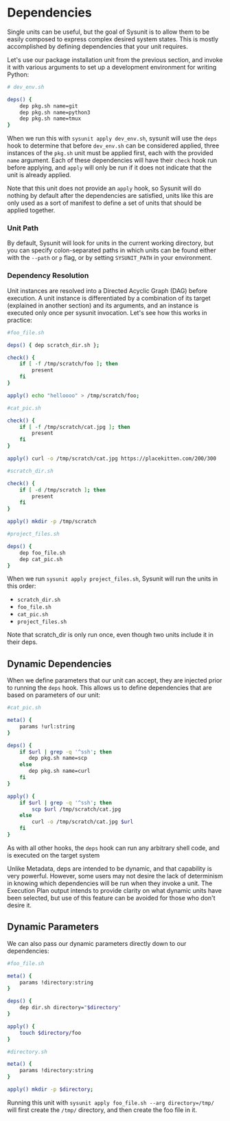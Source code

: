 # Dependencies

Single units can be useful, but the goal of Sysunit is to allow them to be
easily composed to express complex desired system states. This is mostly
accomplished by defining dependencies that your unit requires.

Let's use our package installation unit from the previous section, and invoke
it with various arguments to set up a development environment for writing
Python:

```sh
# dev_env.sh

deps() {
    dep pkg.sh name=git
    dep pkg.sh name=python3
    dep pkg.sh name=tmux
}
```

When we run this with `sysunit apply dev_env.sh`, sysunit will use the `deps`
hook to determine that before `dev_env.sh` can be considered applied, three
instances of the `pkg.sh` unit must be applied first, each with the provided
`name` argument. Each of these dependencies will have their `check` hook run
before applying, and `apply` will only be run if it does not indicate that the
unit is already applied.

Note that this unit does not provide an `apply` hook, so Sysunit will do
nothing by default after the dependencies are satisfied, units like this
are only used as a sort of manifest to define a set of units that should be
applied together.

### Unit Path

By default, Sysunit will look for units in the current working directory, but
you can specify colon-separated paths in which units can be found either with
the `--path` or `p` flag, or by setting `SYSUNIT_PATH` in your environment.

### Dependency Resolution

Unit instances are resolved into a Directed Acyclic Graph (DAG) before
execution. A unit instance is differentiated by a combination of its target
(explained in another section) and its arguments, and an instance is executed
only once per sysunit invocation. Let's see how this works in practice:


```sh
#foo_file.sh

deps() { dep scratch_dir.sh };

check() {
    if [ -f /tmp/scratch/foo ]; then
        present
    fi
}

apply() echo "helloooo" > /tmp/scratch/foo;
```

```sh
#cat_pic.sh

check() {
    if [ -f /tmp/scratch/cat.jpg ]; then
        present
    fi
}

apply() curl -o /tmp/scratch/cat.jpg https://placekitten.com/200/300
```

```sh
#scratch_dir.sh

check() {
    if [ -d /tmp/scratch ]; then
        present
    fi
}

apply() mkdir -p /tmp/scratch
```

```sh
#project_files.sh

deps() {
    dep foo_file.sh
    dep cat_pic.sh
}
```

When we run `sysunit apply project_files.sh`, Sysunit will run the units in this order:

- `scratch_dir.sh`
- `foo_file.sh`
- `cat_pic.sh`
- `project_files.sh`

Note that scratch\_dir is only run once, even though two units include it in their deps.

## Dynamic Dependencies

When we define parameters that our unit can accept, they are injected prior to running the
`deps` hook. This allows us to define dependencies that are based on parameters of our unit:

```sh
#cat_pic.sh

meta() {
    params !url:string
}

deps() {
    if $url | grep -q '^ssh'; then
       dep pkg.sh name=scp 
    else
       dep pkg.sh name=curl
    fi
}

apply() {
    if $url | grep -q '^ssh'; then
        scp $url /tmp/scratch/cat.jpg
    else
        curl -o /tmp/scratch/cat.jpg $url
    fi
}
```

As with all other hooks, the `deps` hook can run any arbitrary shell code, and is executed
on the target system

Unlike Metadata, deps are intended to be dynamic, and that capability is very powerful.
However, some users may not desire the lack of determinism in knowing which dependencies
will be run when they invoke a unit. The Execution Plan output intends to provide clarity
on what dynamic units have been selected, but use of this feature can be avoided for those
who don't desire it.

## Dynamic Parameters

We can also pass our dynamic parameters directly down to our dependencies:

```sh
#foo_file.sh

meta() {
    params !directory:string
}

deps() {
    dep dir.sh directory="$directory"
}

apply() {
    touch $directory/foo
}
```

```sh
#directory.sh

meta() {
    params !directory:string
}

apply() mkdir -p $directory;
```

Running this unit with `sysunit apply foo_file.sh --arg directory=/tmp/` will first
create the `/tmp/` directory, and then create the foo file in it.
